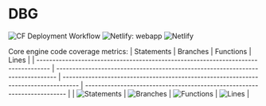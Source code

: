 # DBG

![CF Deployment Workflow](https://github.com/alexqguo/drinking-board-game-v3/actions/workflows/deploy-app.yml/badge.svg)
![Netlify: webapp](https://img.shields.io/netlify/97ad68cf-c78b-4fb2-86ae-999e50e13cf1?label=Netlify%3A%20webapp)
![Netlify](https://img.shields.io/netlify/582df6fd-88da-4f34-8cfd-7acfb5a4602b?label=Netlify%3A%20docsite)

Core engine code coverage metrics:
| Statements | Branches | Functions | Lines |
| ---------------------------------------------------------------------------------- | ------------------------------------------------------------------------------ | ----------------------------------------------------------------------------------- | ------------------------------------------------------------------------ |
| ![Statements](https://img.shields.io/badge/statements-96%25-brightgreen.svg?style=flat) | ![Branches](https://img.shields.io/badge/branches-90.06%25-brightgreen.svg?style=flat) | ![Functions](https://img.shields.io/badge/functions-96.47%25-brightgreen.svg?style=flat) | ![Lines](https://img.shields.io/badge/lines-96%25-brightgreen.svg?style=flat) |
